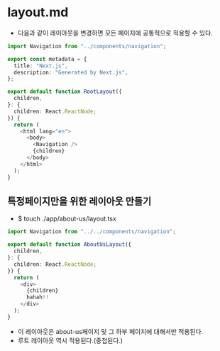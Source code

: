# layout.md

- 다음과 같이 레이아웃을 변경하면 모든 페이지에 공통적으로 적용할 수 있다.

```typescript // ./app/layout.tsx
import Navigation from "../components/navigation";

export const metadata = {
  title: "Next.js",
  description: "Generated by Next.js",
};

export default function RootLayout({
  children,
}: {
  children: React.ReactNode;
}) {
  return (
    <html lang="en">
      <body>
        <Navigation />
        {children}
      </body>
    </html>
  );
}
```

## 특정페이지만을 위한 레이아웃 만들기

- $ touch ./app/about-us/layout.tsx

```typescript | layout.tsx
import Navigation from "../../components/navigation";

export default function AboutUsLayout({
  children,
}: {
  children: React.ReactNode;
}) {
  return (
    <div>
      {children}
      hahah!!
    </div>
  );
}
```

- 이 레이아웃은 about-us페이지 및 그 하부 페이지에 대해서만 적용된다.
- 루트 레이아웃 역시 적용된다.(중첩된다.)
